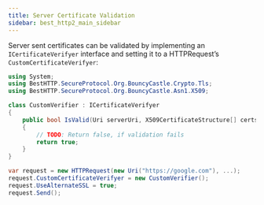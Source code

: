 ```yaml
---
title: Server Certificate Validation
sidebar: best_http2_main_sidebar
---
```


Server sent certificates can be validated by implementing an `ICertificateVerifyer` interface and setting it to a HTTPRequest’s `CustomCertificateVerifyer`:

```csharp
using System;
using BestHTTP.SecureProtocol.Org.BouncyCastle.Crypto.Tls;
using BestHTTP.SecureProtocol.Org.BouncyCastle.Asn1.X509;

class CustomVerifier : ICertificateVerifyer
{
	public bool IsValid(Uri serverUri, X509CertificateStructure[] certs)
	{
		// TODO: Return false, if validation fails
   		return true;
	}
}

var request = new HTTPRequest(new Uri("https://google.com"), ...);
request.CustomCertificateVerifyer = new CustomVerifier();
request.UseAlternateSSL = true;
request.Send();
```
